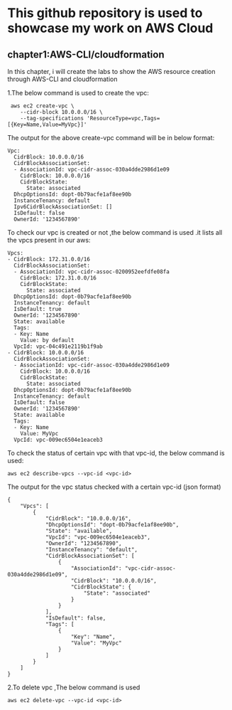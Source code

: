 # This github repository is used to showcase my work on AWS Cloud
## chapter1:AWS-CLI/cloudformation

In this chapter, i will create the labs to show the AWS resource creation through AWS-CLI and cloudformation


1.The below command is used to create the vpc:
```
 aws ec2 create-vpc \
    --cidr-block 10.0.0.0/16 \
    --tag-specifications 'ResourceType=vpc,Tags=[{Key=Name,Value=MyVpc}]'
```

The output for the above create-vpc command will be in below format:
```
Vpc:
  CidrBlock: 10.0.0.0/16
  CidrBlockAssociationSet:
  - AssociationId: vpc-cidr-assoc-030a4dde2986d1e09
    CidrBlock: 10.0.0.0/16
    CidrBlockState:
      State: associated
  DhcpOptionsId: dopt-0b79acfe1af8ee90b
  InstanceTenancy: default
  Ipv6CidrBlockAssociationSet: []
  IsDefault: false
  OwnerId: '1234567890'
```

To check our vpc is created or not ,the below command is used .it lists all the vpcs present in our aws:
```
Vpcs:
- CidrBlock: 172.31.0.0/16
  CidrBlockAssociationSet:
  - AssociationId: vpc-cidr-assoc-0200952eefdfe08fa
    CidrBlock: 172.31.0.0/16
    CidrBlockState:
      State: associated
  DhcpOptionsId: dopt-0b79acfe1af8ee90b
  InstanceTenancy: default
  IsDefault: true
  OwnerId: '1234567890'
  State: available
  Tags:
  - Key: Name
    Value: by default
  VpcId: vpc-04c491e2119b1f9ab
- CidrBlock: 10.0.0.0/16
  CidrBlockAssociationSet:
  - AssociationId: vpc-cidr-assoc-030a4dde2986d1e09
    CidrBlock: 10.0.0.0/16
    CidrBlockState:
      State: associated
  DhcpOptionsId: dopt-0b79acfe1af8ee90b
  InstanceTenancy: default
  IsDefault: false
  OwnerId: '1234567890'
  State: available
  Tags:
  - Key: Name
    Value: MyVpc
  VpcId: vpc-009ec6504e1eaceb3
```

To check the status of certain vpc with that vpc-id, the below command is used:

```
aws ec2 describe-vpcs --vpc-id <vpc-id>
```

The output for the vpc status checked with a certain vpc-id (json format)

```
{
    "Vpcs": [
        {
            "CidrBlock": "10.0.0.0/16",
            "DhcpOptionsId": "dopt-0b79acfe1af8ee90b",
            "State": "available",
            "VpcId": "vpc-009ec6504e1eaceb3",
            "OwnerId": "1234567890",
            "InstanceTenancy": "default",
            "CidrBlockAssociationSet": [
                {
                    "AssociationId": "vpc-cidr-assoc-030a4dde2986d1e09",
                    "CidrBlock": "10.0.0.0/16",
                    "CidrBlockState": {
                        "State": "associated"
                    }
                }
            ],
            "IsDefault": false,
            "Tags": [
                {
                    "Key": "Name",
                    "Value": "MyVpc"
                }
            ]
        }
    ]
}
```

2.To delete vpc ,The below command is used

```
aws ec2 delete-vpc --vpc-id <vpc-id>
```